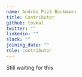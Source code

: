 ```yaml
---
name: Andrés Pizá Bückmann
title: Contributor
github: tovkal
twitter: ""
linkedin: ""
slack: ""
joining_date: ""
role: contributor
---
```


Still waiting for this
